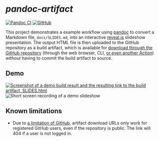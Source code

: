 # _pandoc-artifact_

[![Pandoc CI](https://github.com/gmarmstrong/pandoc-artifact/actions/workflows/main.yml/badge.svg)](https://github.com/gmarmstrong/pandoc-artifact/actions/workflows/main.yml)
[![GitHub](https://img.shields.io/github/license/gmarmstrong/pandoc-actions?color=informational)](LICENSE)

This project demonstrates a example workflow using [pandoc](https://pandoc.org/) to convert a Markdown file, `docs/SLIDES.md`, into an interactive [reveal.js](https://revealjs.com/) slideshow presentation. The output HTML file is then uploaded to the GitHub repository as a build artifact, which is available for [download through the GitHub repository](https://docs.github.com/en/actions/managing-workflow-runs/downloading-workflow-artifacts) (through the web browser, CLI, [or even another Action](https://github.com/actions/download-artifact)) _without_ having to commit the build artifact to source.

## Demo

<a href="https://github.com/gmarmstrong/pandoc-artifact/actions/runs/2192821405"><img src="https://i.imgur.com/yt2zEJ1.png" alt="Screenshot of a demo build result and the resulting link to the build artifact, SLIDES.html"/></a>
<img src="https://i.imgur.com/OCxousD.gif" alt="Short screen recording of a demo slideshow"/>

## Known limitations

+ Due to [a limitation of GitHub](https://github.com/actions/upload-artifact/issues/51), artifact download URLs only work for registered GitHub users, even if the repository is public. The link will 404 if a user is not logged in.
